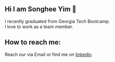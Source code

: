 ## Hi I am Songhee Yim 👋 
I recently graduated from Georgia Tech Bootcamp.<br>
I love to work as a team member.<br>
## How to reach me:
Reach our via Email or find me on [linkedin](https://www.linkedin.com/in/songhee-y-821442167).


<!--
Here are some ideas to get you started:

- 🔭 I’m currently working on ...
- 🌱 I’m currently learning ...
- 👯 I’m looking to collaborate on ...
- 🤔 I’m looking for help with ...
- 💬 Ask me about ...
- 📫 How to reach me: ...
- 😄 Pronouns: ...
- ⚡ Fun fact: ...
-->
